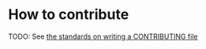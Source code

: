 # How to contribute

TODO: See [the standards on writing a CONTRIBUTING file](https://github.com/DigitalInnovation/technology-standards/blob/main/docs/github-repository.md#contributingmd)

